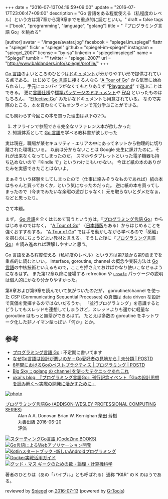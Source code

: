 +++
date = "2016-07-13T04:19:59+09:00"
update = "2016-07-17T23:06:47+09:00"
description = "Go 言語をある程度使える（私程度のレベル）という方は第7章から第9章までを重点的に読むといい。"
draft = false
tags = ["book", "programming", "language", "golang"]
title = "『プログラミング言語 Go』を眺める"

[author]
  avatar = "/images/avatar.jpg"
  facebook = "spiegel.im.spiegel"
  flattr = "spiegel"
  flickr = "spiegel"
  github = "spiegel-im-spiegel"
  instagram = "spiegel_2007"
  license = "by-sa"
  linkedin = "spiegelimspiegel"
  name = "Spiegel"
  tumblr = ""
  twitter = "spiegel_2007"
  url = "http://www.baldanders.info/spiegel/profile/"
+++

[Go 言語]のよいところのひとつは[ドキュメント](http://golang-jp.org/doc/ "")が分かりやすい形で提供されている点である。
はじめて [Go 言語]に接する人なら “[A Tour of Go]” から気楽に始められるし，手元にコンパイラがなくてもとりあえず “[Playground](https://play.golang.org/ "The Go Playground")” で遊ぶことはできる。
更に[言語仕様](https://golang.org/ref/spec)や[標準パッケージのドキュメント](https://golang.org/pkg/)や [FAQ](https://golang.org/doc/faq) といったものはもちろん， “[Effective Go](https://golang.org/doc/effective_go.html)” みたいなドキュメントも用意されている。
なので実際のところ，本を買わなくてもオンラインで充分学ぶことができる。

にも関わらず今回この本を買った理由は以下の2つ。

1. オフラインで参照できる完全なリファレンス本が欲しかった
2. 知識体系として [Go 言語]を学べる教科書が欲しかった

実は現在，職場が某セキュリティ・エリアの中にあってネットから物理的に切り離された環境にいる。
以前は分からないことは Google 先生に訊けたのに，それが出来なくなってしまったのだ。
スマホやタブレットといった電子機器も持ち込めないので「Kindle で」というわけにもいかない。
今ほど紙の本のありがたみを実感できたことはないよ。

まぁそういう経験をしてしまったので（仕事に絡みそうなものであれば）紙の本はちゃんと買っておくか，という気になったのだった。
逆に紙の本を買ってしまったので（今までみたいな余暇の遊びじゃなく）元を取らないとダメだなぁ，などと思ったり。

さて本題。

まず， [Go 言語]を全くはじめて習うという方は，『[プログラミング言語 Go]』からはじめるのではなく， “[A Tour of Go]” （[日本語版](https://go-tour-jp.appspot.com/)もある）からはじめることを強くおすすめする。
“[A Tour of Go]” では手を動かしながら学べるので「感触」を掴むのにちょうどよい教材と言える。
そうした後に『[プログラミング言語 Go]』を読み進めれば理解しやすいと思う。

[Go 言語]をある程度使える（私程度のレベル）という方は第7章から第9章までを重点的に読むといい。
Interface, goroutine, channel の概念や実装方法は [Go 言語]の中核技術といえるもので，ここを押さえておけばかなり使いこなせるようになるはず。
また第12章以降に登場する refrection や [`unsafe`](https://golang.org/pkg/unsafe/) パッケージの説明は個人的にかなり分かりやすかった。

第8章および第9章を読んでいて気がついたのだが， goroutine/channel を使った CSP (Communicating Sequential Processes) の真価は data driven な設計で真価を発揮するのではないだろうか。
「並行プログラミング」を意識するとどうしてもスレッドを連想してしまうけど，スレッドよりも遥かに軽量な goroutine はもっと無茶ができるはず。
たとえば多数の goroutine をネットワーク化した非ノイマン型っぽい「何か」とか。

## 参考

- [プログラミング言語 Go](/golang/) : 不定期に書いてます
- [なぜGo言語は設計が悪いのか – Go愛好者の見地から | 未分類 | POSTD](http://postd.cc/why-go-is-a-poorly-designed-language/)
- [6年間におけるGoのベストプラクティス | プログラミング | POSTD](http://postd.cc/go-best-practices-2016/)
- [Big Sky :: golang の channel を使ったテクニックあれこれ](http://mattn.kaoriya.net/software/lang/go/20160706165757.htm)
- [ukai's blog: 『プログラミング言語Go』刊行記念イベント「Goの設計思想を読み解く～実際の開発に活かすために」](http://blogger.ukai.org/2016/07/gogo.html)

[Go 言語]: https://golang.org/ "The Go Programming Language"
[A Tour of Go]: https://tour.golang.org/
[プログラミング言語 Go]: http://www.amazon.co.jp/exec/obidos/ASIN/4621300253/baldandersinf-22/ "プログラミング言語Go (ADDISON-WESLEY PROFESSIONAL COMPUTING SERIES) : Alan A.A. Donovan, Brian W. Kernighan, 柴田 芳樹 : 本 : Amazon"

<div class="hreview" ><a class="item url" href="http://www.amazon.co.jp/exec/obidos/ASIN/4621300253/baldandersinf-22/"><img src="http://ecx.images-amazon.com/images/I/410V3ulwP5L._SL160_.jpg" alt="photo" class="photo"  /></a><dl ><dt class="fn"><a class="item url" href="http://www.amazon.co.jp/exec/obidos/ASIN/4621300253/baldandersinf-22/">プログラミング言語Go (ADDISON-WESLEY PROFESSIONAL COMPUTING SERIES)</a></dt><dd>Alan A.A. Donovan Brian W. Kernighan 柴田 芳樹 </dd><dd>丸善出版 2016-06-20</dd><dd>評価<abbr class="rating" title="5"><img src="http://g-images.amazon.com/images/G/01/detail/stars-5-0.gif" alt="" /></abbr> </dd></dl><p class="similar"><a href="http://www.amazon.co.jp/exec/obidos/ASIN/4798142417/baldandersinf-22/" target="_top"><img src="http://images.amazon.com/images/P/4798142417.09._SCTHUMBZZZ_.jpg"  alt="スターティングGo言語 (CodeZine BOOKS)"  /></a> <a href="http://www.amazon.co.jp/exec/obidos/ASIN/4873117526/baldandersinf-22/" target="_top"><img src="http://images.amazon.com/images/P/4873117526.09._SCTHUMBZZZ_.jpg"  alt="Go言語によるWebアプリケーション開発"  /></a> <a href="http://www.amazon.co.jp/exec/obidos/ASIN/4865940391/baldandersinf-22/" target="_top"><img src="http://images.amazon.com/images/P/4865940391.09._SCTHUMBZZZ_.jpg"  alt="Kotlinスタートブック -新しいAndroidプログラミング"  /></a> <a href="http://www.amazon.co.jp/exec/obidos/ASIN/4839959234/baldandersinf-22/" target="_top"><img src="http://images.amazon.com/images/P/4839959234.09._SCTHUMBZZZ_.jpg"  alt="Docker実戦活用ガイド"  /></a> <a href="http://www.amazon.co.jp/exec/obidos/ASIN/4274218961/baldandersinf-22/" target="_top"><img src="http://images.amazon.com/images/P/4274218961.09._SCTHUMBZZZ_.jpg"  alt="グッド・マス ギークのための数・論理・計算機科学"  /></a> </p>
<p class="description">著者のひとりは（あの「バイブル」とも呼ばれる）通称 “K&amp;R” の K のほうである。</p>
<p class="gtools" >reviewed by <a href='#maker' class='reviewer'>Spiegel</a> on <abbr class="dtreviewed" title="2016-07-13">2016-07-13</abbr> (powered by <a href="http://www.goodpic.com/mt/aws/index.html" >G-Tools</a>)</p>
</div>
